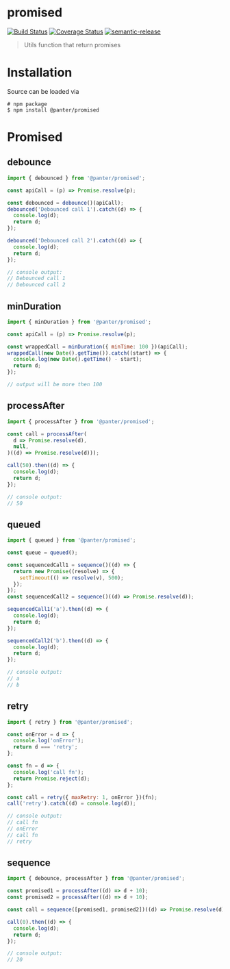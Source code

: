 # promised

[![Build Status](https://travis-ci.org/panter/promised.svg?branch=master)](https://travis-ci.org/panter/promised)
[![Coverage Status](https://coveralls.io/repos/github/panter/promised/badge.svg?branch=master)](https://coveralls.io/github/panter/promised?branch=master) [![semantic-release](https://img.shields.io/badge/%20%20%F0%9F%93%A6%F0%9F%9A%80-semantic--release-e10079.svg)](https://github.com/semantic-release/semantic-release)

> Utils function that return promises

# Installation

Source can be loaded via

```
# npm package
$ npm install @panter/promised
```


# Promised


## debounce

``` js
import { debounced } from '@panter/promised';

const apiCall = (p) => Promise.resolve(p);

const debounced = debounce()(apiCall);
debounced('Debounced call 1').catch((d) => {
  console.log(d);
  return d;
});

debounced('Debounced call 2').catch((d) => {
  console.log(d);
  return d;
});

// console output:
// Debounced call 1
// Debounced call 2
```

## minDuration

``` js
import { minDuration } from '@panter/promised';

const apiCall = (p) => Promise.resolve(p);

const wrappedCall = minDuration({ minTime: 100 })(apiCall);
wrappedCall(new Date().getTime()).catch((start) => {
  console.log(new Date().getTime() - start);
  return d;
});

// output will be more then 100
```

## processAfter

``` js
import { processAfter } from '@panter/promised';

const call = processAfter(
  d => Promise.resolve(d),
  null,
)((d) => Promise.resolve(d)));

call(50).then((d) => {
  console.log(d);
  return d;
});

// console output:
// 50
```

## queued

``` js
import { queued } from '@panter/promised';

const queue = queued();

const sequencedCall1 = sequence()((d) => {
  return new Promise((resolve) => {
    setTimeout(() => resolve(v), 500);
  });
});
const sequencedCall2 = sequence()((d) => Promise.resolve(d));

sequencedCall1('a').then((d) => {
  console.log(d);
  return d;
});

sequencedCall2('b').then((d) => {
  console.log(d);
  return d;
});

// console output:
// a
// b
```

## retry

``` js
import { retry } from '@panter/promised';

const onError = d => {
  console.log('onError');
  return d === 'retry';
};

const fn = d => {
  console.log('call fn');
  return Promise.reject(d);
};

const call = retry({ maxRetry: 1, onError })(fn);
call('retry').catch((d) = console.log(d));

// console output:
// call fn
// onError
// call fn
// retry
```

## sequence

``` js
import { debounce, processAfter } from '@panter/promised';

const promised1 = processAfter((d) => d + 10);
const promised2 = processAfter((d) => d + 10);

const call = sequence([promised1, promised2])((d) => Promise.resolve(d));

call(0).then((d) => {
  console.log(d);
  return d;
});

// console output:
// 20
```
